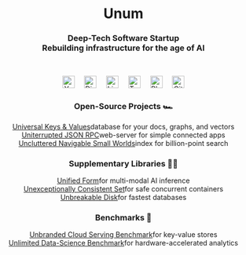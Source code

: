<h1 align="center">Unum</h1>
<h3 align="center">
Deep-Tech Software Startup<br/>
Rebuilding infrastructure for the age of AI
</h3>
<br/>

<p align="center">
<a href="https://www.youtube.com/watch?v=ybWeUf_hC7o"><img height="25" src="https://github.com/unum-cloud/ukv/raw/main/assets/icons/youtube.svg" alt="Youtube"></a>
&nbsp;&nbsp;&nbsp;
<a href="https://discord.gg/4mxGrenbNt"><img height="25" src="https://github.com/unum-cloud/ukv/raw/main/assets/icons/discord.svg" alt="Discord"></a>
&nbsp;&nbsp;&nbsp;
<a href="https://www.linkedin.com/company/unum-cloud/"><img height="25" src="https://github.com/unum-cloud/ukv/raw/main/assets/icons/linkedin.svg" alt="LinkedIn"></a>
&nbsp;&nbsp;&nbsp;
<a href="https://twitter.com/unum_cloud"><img height="25" src="https://github.com/unum-cloud/ukv/raw/main/assets/icons/twitter.svg" alt="Twitter"></a>
&nbsp;&nbsp;&nbsp;
<a href="https://unum.cloud/blog"><img height="25" src="https://github.com/unum-cloud/ukv/raw/main/assets/icons/blog.svg" alt="Blog"></a>
&nbsp;&nbsp;&nbsp;
<a href="https://github.com/unum-cloud/ukv"><img height="25" src="https://github.com/unum-cloud/ukv/raw/main/assets/icons/github.svg" alt="GitHub"></a>
</p>


<h3 align="center">Open-Source Projects 🏎️</h3>

<p align="center">
<a href="https://github.com/unum-cloud/ukv">Universal Keys & Values</a>database for your docs, graphs, and vectors<br/>
<a href="https://github.com/unum-cloud/ujrpc">Uniterrupted JSON RPC</a>web-server for simple connected apps<br/>
<a href="https://github.com/unum-cloud/unsw">Uncluttered Navigable Small Worlds</a>index for billion-point search<br/>
</p>

<h3 align="center">Supplementary Libraries 👩‍💻</h3>

<p align="center">
<a href="https://github.com/unum-cloud/uform">Unified Form</a>for multi-modal AI inference<br/>
<a href="https://github.com/unum-cloud/ucset">Unexceptionally Consistent Set</a>for safe concurrent containers<br/>
<a href="https://github.com/unum-cloud/udisk">Unbreakable Disk</a>for fastest databases<br/>
</p>

<h3 align="center">Benchmarks 🍿</h3>

<p align="center">
<a href="https://github.com/unum-cloud/ucsb">Unbranded Cloud Serving Benchmark</a>for key-value stores<br/>
<a href="https://github.com/unum-cloud/udsb">Unlimited Data-Science Benchmark</a>for hardware-accelerated analytics<br/>
</p>
